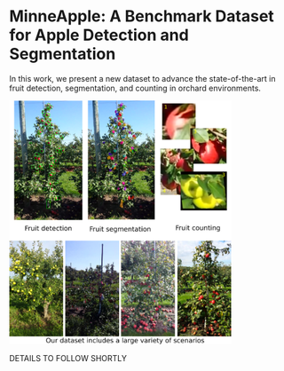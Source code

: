 # MinneApple: A Benchmark Dataset for Apple Detection and Segmentation
In this work, we present a new dataset to advance the state-of-the-art in fruit detection, segmentation, and counting in orchard environments.

<img src="./imgs/concept.png" width="400">

DETAILS TO FOLLOW SHORTLY
